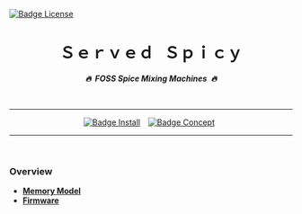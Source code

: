 
[![Badge License]][License]

<div align = center>

# Ｓｅｒｖｅｄ Ｓｐｉｃｙ

***🔥 FOSS Spice Mixing Machines 🔥***

<br>

---

[![Badge Install]][Install]   [![Badge Concept]][Concept] 

---

</div>

<br>


### Overview
- **[Memory Model]**
- **[Firmware]**




[Memory Model]: ./Topics/Memory.md
[Firmware]: ./Topics/Firmware.md


<!--////////////////////////////////| Badges |///////////////////////////////-->

[Badge License]: https://img.shields.io/badge/License-AGPL_v3-blue.svg?style=for-the-badge
[Badge Install]: https://img.shields.io/badge/Install-red?style=for-the-badge
[Badge Concept]: https://img.shields.io/badge/Design-31afed?style=for-the-badge

<!--////////////////////////////////| Local |////////////////////////////////-->

[License]: LICENSE

[Install]: Topics/Install.md
[Concept]: Topics/Concept.md
